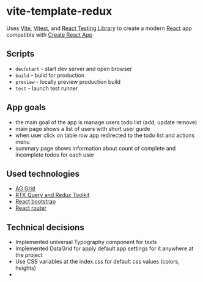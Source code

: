 # vite-template-redux

Uses [Vite](https://vitejs.dev/), [Vitest](https://vitest.dev/), and [React Testing Library](https://github.com/testing-library/react-testing-library) to create a modern [React](https://react.dev/) app compatible with [Create React App](https://create-react-app.dev/)


## Scripts

- `dev`/`start` - start dev server and open browser
- `build` - build for production
- `preview` - locally preview production build
- `test` - launch test runner

## App goals
- the main goal of the app is manage users todo list (add, update remove)
- main page shows a list of users with short user guide
- when user click on table row app redirected to the todo list and actions menu
- summary page shows information about count of complete and incomplete todos for each user

## Used technologies
- [AG Grid](https://www.ag-grid.com/)
- [RTK Query and Redux Toolkit](https://redux-toolkit.js.org/)
- [React bootstrap](https://react-bootstrap.github.io/)
- [React router](https://reactrouter.com/en/main)

## Technical decisions
 - Implemented universal Typography component for texts
 - Implemented DataGrid for apply default app settings for it anywhere at the project
 - Use CSS variables at the index.css for default css values (colors, heights)
 - 
